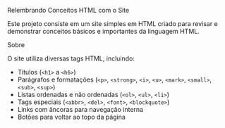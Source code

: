 Relembrando Conceitos HTML com o Site

Este projeto consiste em um site simples em HTML criado para revisar e demonstrar conceitos básicos e importantes da linguagem HTML.

Sobre

O site utiliza diversas tags HTML, incluindo:

- Títulos (`<h1>` a `<h6>`)
- Parágrafos e formatações (`<p>`, `<strong>`, `<i>`, `<u>`, `<mark>`, `<small>`, `<sub>`, `<sup>`)
- Listas ordenadas e não ordenadas (`<ol>`, `<ul>`, `<li>`)
- Tags especiais (`<abbr>`, `<del>`, `<font>`, `<blockquote>`)
- Links com âncoras para navegação interna
- Botões para voltar ao topo da página


